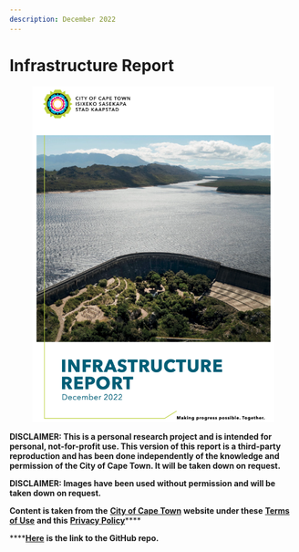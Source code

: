 ```yaml
---
description: December 2022
---
```


# Infrastructure Report



<figure><img src=".gitbook/assets/image (76).png" alt=""><figcaption></figcaption></figure>

**DISCLAIMER: This is a personal research project and is intended for personal, not-for-profit use. This version of this report is a third-party reproduction and has been done independently of the knowledge and permission of the City of Cape Town. It will be taken down on request.**&#x20;

**DISCLAIMER: Images have been used without permission and will be taken down on request.**

**Content is taken from the** [**City of Cape Town**](https://www.capetown.gov.za/) **website under these** [**Terms of Use**](https://www.capetown.gov.za/General/Terms-of-use) **and this** [**Privacy Policy**](https://www.capetown.gov.za/General/Privacy)****

****[**Here**](https://github.com/richardgevers/cctmayorsreport) **is the link to the GitHub repo.**

